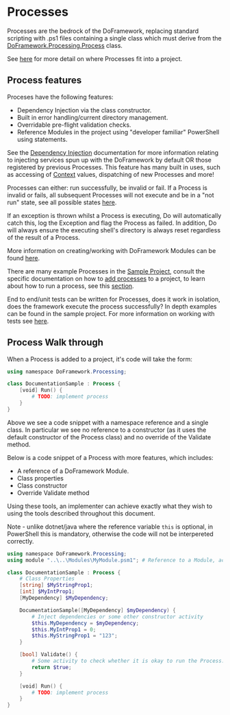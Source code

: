 # Processes
Processes are the bedrock of the DoFramework, replacing standard scripting with .ps1 files containing a single class which must derive from the [DoFramework.Processing.Process](../src/DoFramework/DoFramework/Processing/Process.cs) class.

See [here](./ProjectStructure.md) for more detail on where Processes fit into a project.

## Process features
Proceses have the following features:
- Dependency Injection via the class constructor.
- Built in error handling/current directory management.
- Overridable pre-flight validation checks.
- Reference Modules in the project using "developer familiar" PowerShell using statements.

See the [Dependency Injection](./DependencyInjection.md) documentation for more information relating to injecting services spun up with the DoFramework by default OR those registered by previous Processes. This feature has many built in uses, such as accessing of [Context](./ProcessContext.md) values, dispatching of new Processes and more!

Processes can either: run successfully, be invalid or fail. If a Process is invalid or fails, all subsequent Processes will not execute and be in a "not run" state, see all possible states [here](../src/DoFramework/DoFramework/Domain/ProcessResult.cs).

If an exception is thrown whilst a Process is executing, Do will automatically catch this, log the Exception and flag the Process as failed. In addition, Do will always ensure the executing shell's directory is always reset regardless of the result of a Process.

More information on creating/working with DoFramework Modules can be found [here](./Modules.md).

There are many example Processes in the [Sample Project](../Sample), consult the specific documentation on how to [add processes](./CLIFunctions.md#add-process) to a project, to learn about how to run a process, see this [section](./CLIFunctions.md#run-process).

End to end/unit tests can be written for Processes, does it work in isolation, does the framework execute the process successfully? In depth examples can be found in the sample project. For more information on working with tests see [here](./Testing.md).

## Process Walk through
When a Process is added to a project, it's code will take the form:

```PowerShell
using namespace DoFramework.Processing;

class DocumentationSample : Process {
    [void] Run() {
        # TODO: implement process
    }
}
```

Above we see a code snippet with a namespace reference and a single class. In particular we see no reference to a constructor (as it uses the default constructor of the Process class) and no override of the Validate method.

Below is a code snippet of a Process with more features, which includes:
- A reference of a DoFramework Module.
- Class properties
- Class constructor
- Override Validate method

Using these tools, an implementer can achieve exactly what they wish to using the tools described throughout this document.

Note - unlike dotnet/java where the reference variable `this` is optional, in PowerShell this is mandatory, otherwise the code will not be interpereted correctly.

```PowerShell
using namespace DoFramework.Processing;
using module "..\..\Modules\MyModule.psm1"; # Reference to a Module, accessing any functions/classes that it offers

class DocumentationSample : Process {
    # Class Properties
    [string] $MyStringProp1;
    [int] $MyIntProp1;
    [MyDependency] $MyDependency;

    DocumentationSample([MyDependency] $myDependency) {
        # Inject dependencies or some other constructor activity
        $this.MyDependency = $myDependency;
        $this.MyIntProp1 = 0;
        $this.MyStringProp1 = "123";
    }

    [bool] Validate() {
        # Some activity to check whether it is okay to run the Process.
        return $true;
    }

    [void] Run() {
        # TODO: implement process
    }
}
```